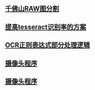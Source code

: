 ## [千佛山RAW图分割](千佛山RAW图分割.md)
## [提高tesseract识别率的方案](提高tesseract识别率的方案.md)
## [OCR正则表达式部分处理逻辑](OCR正则表达式部分处理逻辑.md)
## [摄像头程序](摄像头程序.md)
## [摄像头程序](摄像头程序设计.md)